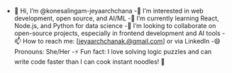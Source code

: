 - 👋 Hi, I’m @konesalingam-jeyaarchchana
-👀 I’m interested in web development, open source, and AI/ML
-🌱 I’m currently learning React, Node.js, and Python for data science
-💞️ I’m looking to collaborate on open-source projects, especially in frontend development and AI tools
-📫 How to reach me: [jeyaarchchanak.@gmail.com] or via LinkedIn
-😄 Pronouns: She/Her
-⚡ Fun fact: I love solving logic puzzles and can write code faster than I can cook instant noodles! 🍜

<!---
konesalingam-jeyaarchchana/konesalingam-jeyaarchchana is a ✨ special ✨ repository because its `README.md` (this file) appears on your GitHub profile.
You can click the Preview link to take a look at your changes.
--->
